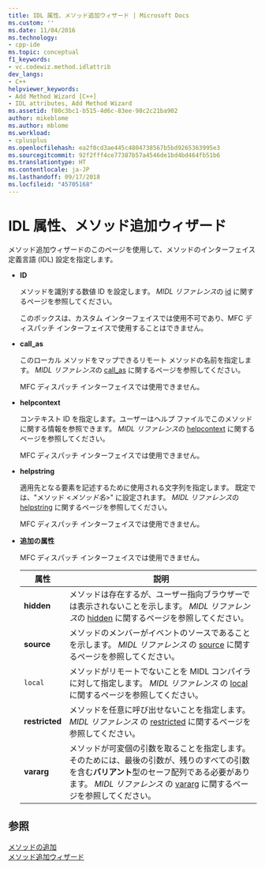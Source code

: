 ```yaml
---
title: IDL 属性、メソッド追加ウィザード | Microsoft Docs
ms.custom: ''
ms.date: 11/04/2016
ms.technology:
- cpp-ide
ms.topic: conceptual
f1_keywords:
- vc.codewiz.method.idlattrib
dev_langs:
- C++
helpviewer_keywords:
- Add Method Wizard [C++]
- IDL attributes, Add Method Wizard
ms.assetid: f80c3bc1-b515-4d6c-83ee-98c2c21ba902
author: mikeblome
ms.author: mblome
ms.workload:
- cplusplus
ms.openlocfilehash: ea2f0cd3ae445c4804738567b5bd9265363995e3
ms.sourcegitcommit: 92f2fff4ce77387b57a4546de1bd4bd464fb51b6
ms.translationtype: HT
ms.contentlocale: ja-JP
ms.lasthandoff: 09/17/2018
ms.locfileid: "45705168"
---
```

# <a name="idl-attributes-add-method-wizard"></a>IDL 属性、メソッド追加ウィザード
メソッド追加ウィザードのこのページを使用して、メソッドのインターフェイス定義言語 (IDL) 設定を指定します。  
  
- **ID**

   メソッドを識別する数値 ID を設定します。 *MIDL リファレンス*の [id](/windows/desktop/Midl/id) に関するページを参照してください。  
  
   このボックスは、カスタム インターフェイスでは使用不可であり、MFC ディスパッチ インターフェイスで使用することはできません。  
  
- **call_as**

   このローカル メソッドをマップできるリモート メソッドの名前を指定します。 *MIDL リファレンス*の [call_as](/windows/desktop/Midl/call-as) に関するページを参照してください。  
  
   MFC ディスパッチ インターフェイスでは使用できません。  
  
- **helpcontext**

   コンテキスト ID を指定します。ユーザーはヘルプ ファイルでこのメソッドに関する情報を参照できます。 *MIDL リファレンス*の [helpcontext](/windows/desktop/Midl/helpcontext) に関するページを参照してください。  
  
   MFC ディスパッチ インターフェイスでは使用できません。  
  
- **helpstring**

   適用先となる要素を記述するために使用される文字列を指定します。 既定では、"メソッド <*メソッド名*>" に設定されます。 *MIDL リファレンス*の [helpstring](/windows/desktop/Midl/helpstring) に関するページを参照してください。  
  
   MFC ディスパッチ インターフェイスでは使用できません。  
  
- **追加の属性**

   MFC ディスパッチ インターフェイスでは使用できません。  
  
   |属性|説明|  
   |---------------|-----------------|  
   |**hidden**|メソッドは存在するが、ユーザー指向ブラウザーでは表示されないことを示します。 *MIDL リファレンス*の [hidden](/windows/desktop/Midl/hidden) に関するページを参照してください。|  
   |**source**|メソッドのメンバーがイベントのソースであることを示します。 *MIDL リファレンス* の [source](/windows/desktop/Midl/source) に関するページを参照してください。|  
   |`local`|メソッドがリモートでないことを MIDL コンパイラに対して指定します。 *MIDL リファレンス* の [local](/windows/desktop/Midl/local) に関するページを参照してください。|  
   |**restricted**|メソッドを任意に呼び出せないことを指定します。 *MIDL リファレンス* の [restricted](/windows/desktop/Midl/restricted) に関するページを参照してください。|  
   |**vararg**|メソッドが可変個の引数を取ることを指定します。 そのためには、最後の引数が、残りのすべての引数を含む**バリアント**型のセーフ配列である必要があります。 *MIDL リファレンス* の [vararg](/windows/desktop/Midl/vararg) に関するページを参照してください。|  
  
## <a name="see-also"></a>参照  
 [メソッドの追加](../ide/adding-a-method-visual-cpp.md)   
 [メソッド追加ウィザード](../ide/add-method-wizard.md)